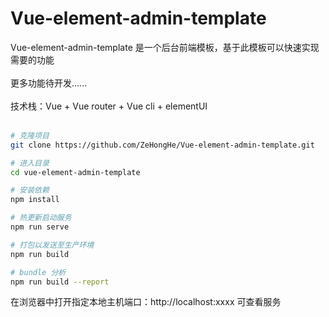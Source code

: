 # Vue-element-admin-template
Vue-element-admin-template 是一个后台前端模板，基于此模板可以快速实现需要的功能<br><br>
更多功能待开发......<br><br>
技术栈：Vue + Vue router + Vue cli + elementUI <br><br>

``` bash
# 克隆项目
git clone https://github.com/ZeHongHe/Vue-element-admin-template.git

# 进入目录
cd vue-element-admin-template

# 安装依赖
npm install

# 热更新启动服务
npm run serve

# 打包以发送至生产环境
npm run build

# bundle 分析
npm run build --report
```

在浏览器中打开指定本地主机端口：http://localhost:xxxx 可查看服务


